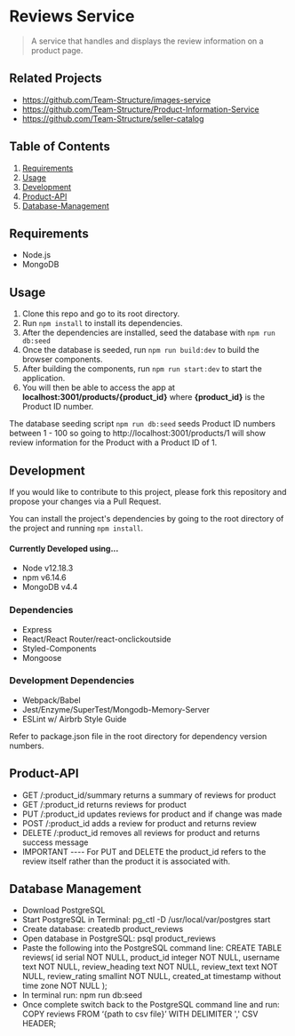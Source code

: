 # Reviews Service

> A service that handles and displays the review information on a product page.

## Related Projects

  - https://github.com/Team-Structure/images-service
  - https://github.com/Team-Structure/Product-Information-Service
  - https://github.com/Team-Structure/seller-catalog

## Table of Contents

1. [Requirements](#requirements)
2. [Usage](#usage)
3. [Development](#development)
4. [Product-API](#product-api)
5. [Database-Management](#database-management)

## Requirements

- Node.js
- MongoDB

## Usage

1. Clone this repo and go to its root directory.
1. Run `npm install` to install its dependencies.
1. After the dependencies are installed, seed the database with `npm run db:seed`
1. Once the database is seeded, run `npm run build:dev` to build the browser components.
1. After building the components, run `npm run start:dev` to start the application.
1. You will then be able to access the app at **localhost:3001/products/{product_id}** where **{product_id}** is the Product ID number.

The database seeding script `npm run db:seed` seeds Product ID numbers between 1 - 100 so going to http://localhost:3001/products/1 will show review information for the Product with a Product ID of 1.

## Development

If you would like to contribute to this project, please fork this repository and propose your changes via a Pull Request.

You can install the project's dependencies by going to the root directory of the project and running `npm install`.

#### Currently Developed using...
- Node v12.18.3
- npm v6.14.6
- MongoDB v4.4

### Dependencies
- Express
- React/React Router/react-onclickoutside
- Styled-Components
- Mongoose
### Development Dependencies
- Webpack/Babel
- Jest/Enzyme/SuperTest/Mongodb-Memory-Server
- ESLint w/ Airbrb Style Guide

Refer to package.json file in the root directory for dependency version numbers.

## Product-API
- GET /:product_id/summary returns a summary of reviews for product
- GET /:product_id returns reviews for product
- PUT /:product_id updates reviews for product and if change was made
- POST /:product_id adds a review for product and returns review
- DELETE /:product_id removes all reviews for product and returns success message
- IMPORTANT ---- For PUT and DELETE the product_id refers to the review itself rather than the product it is associated with.

## Database Management
- Download PostgreSQL
- Start PostgreSQL in Terminal: pg_ctl -D /usr/local/var/postgres start
- Create database: createdb product_reviews
- Open database in PostgreSQL: psql product_reviews
- Paste the following into the PostgreSQL command line: CREATE TABLE reviews(
  id serial NOT NULL,
  product_id integer NOT NULL,
  username text NOT NULL,
  review_heading text NOT NULL,
  review_text text NOT NULL,
  review_rating smallint NOT NULL,
  created_at timestamp without time zone NOT NULL
);
- In terminal run: npm run db:seed
- Once complete switch back to the PostgreSQL command line and run: COPY reviews FROM ‘{path to csv file}’ WITH DELIMITER ',' CSV HEADER;